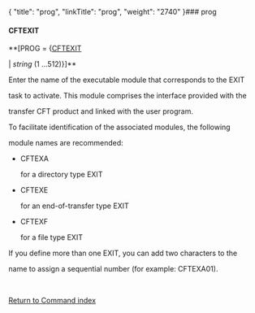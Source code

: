 {
    "title": "prog",
    "linkTitle": "prog",
    "weight": "2740"
}### <span id="prog"></span>prog

#### CFTEXIT

**\[<span id="PROG1"></span>PROG = {<u>CFTEXIT</u>
| *string* (1 …512)}\]**

Enter the name of the executable module that corresponds to the EXIT
task to activate. This module comprises the interface provided with the
transfer CFT product and linked with the user program.

To facilitate identification of the associated modules, the following
module names are recommended:

-   CFTEXA
    for a directory type EXIT
-   CFTEXE
    for an end-of-transfer type EXIT
-   CFTEXF
    for a file type EXIT

If you define more than one EXIT, you can add two characters to the
name to assign a sequential number (for example: CFTEXA01).

 

[Return to Command index](../)
